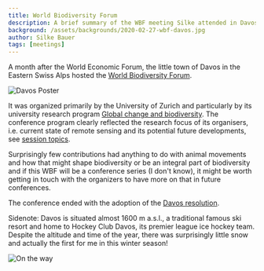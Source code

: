 ```yaml
---
title: World Biodiversity Forum
description: A brief summary of the WBF meeting Silke attended in Davos, Switzerland on 23-28 February 2020.
background: /assets/backgrounds/2020-02-27-wbf-davos.jpg
author: Silke Bauer
tags: [meetings]
---
```


A month after the World Economic Forum, the little town of Davos in the Eastern Swiss Alps hosted the [World Biodiversity Forum](https://www.worldbiodiversityforum.org/index.html).

![Davos Poster](/assets/images/2020-02-27-wbf-davos-poster.jpg)

It was organized primarily by the University of Zurich and particularly by its university research program [Global change and biodiversity](https://www.gcb.uzh.ch/en.html). The conference program clearly reflected the research focus of its organisers, i.e. current state of remote sensing and its potential future developments, see [session topics](https://www.worldbiodiversityforum.org/de/sessions).

Surprisingly few contributions had anything to do with animal movements and how that might shape biodiversity or be an integral part of biodiversity and if this WBF will be a conference series (I don't know), it might be worth getting in touch with the organizers to have more on that in future conferences.

The conference ended with the adoption of the [Davos resolution](https://www.worldbiodiversityforum.org/de/davos-resolution).

Sidenote: Davos is situated almost 1600 m a.s.l., a traditional famous ski resort and home to Hockey Club Davos, its premier league ice hockey team. Despite the altitude and time of the year, there was surprisingly little snow and actually the first for me in this winter season!  

![On the way](/assets/images/2020-02-27-wbf-davos-on-the-way.jpg)

